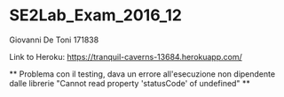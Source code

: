 # SE2Lab_Exam_2016_12

Giovanni De Toni 171838

Link to Heroku: https://tranquil-caverns-13684.herokuapp.com/ 

** Problema con il testing, dava un errore all'esecuzione non dipendente dalle librerie  "Cannot read property 'statusCode' of undefined" **
